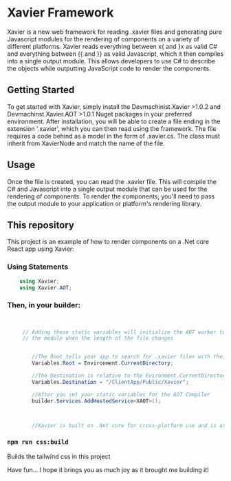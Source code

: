 ﻿
# Xavier Framework

Xavier is a new web framework for reading .xavier files and generating pure Javascript modules for the rendering of components on a variety of different platforms. Xavier reads everything between x{ and }x as valid C# and everything between {{ and }} as valid Javascript, which it then compiles into a single output module. This allows developers to use C# to describe the objects while outputting JavaScript code to render the components.

## Getting Started

To get started with Xavier, simply install the Devmachinist.Xavier >1.0.2 and Devmachinst.Xavier.AOT >1.0.1 Nuget packages in your preferred environment. After installation, you will be able to create a file ending in the extension '.xavier', which you can then read using the framework.
The file requires a code behind as a model in the form of .xavier.cs. The class must inherit from XavierNode and match the name of the file.

## Usage

Once the file is created, you can read the .xavier file. This will compile the C# and Javascript into a single output module that can be used for the rendering of components. To render the components, you'll need to pass the output module to your application or platform's rendering library.

## This repository
This project is an example of how to render components on a .Net core React app using Xavier:



### Using Statements
```cs
    using Xavier;
    using Xavier.AOT;
```

### Then, in your builder:

```cs

    
     // Adding these static variables will initialize the AOT worker to rebuild
     // the module when the length of the file changes


        //The Root tells your app to search for .xavier files with their .xavier.cs code behind
        Variables.Root = Environment.CurrentDirectory;

        //The Destination is relative to the Evironment.CurrentDirectory. The final 
        Variables.Destination = "/ClientApp/Public/Xavier";

        //After you set your static variables for the AOT Compiler 
        builder.Services.AddHostedService<XAOT>();



        //Xavier is built on .Net core for cross-platform use and is only available on .Net 7 and beyond

```

### `npm run css:build`

Builds the tailwind css in this project


Have fun...
I hope it brings you as much joy as it brought me building it!
